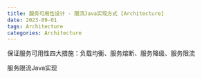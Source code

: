 ```yaml
---
title: 服务可用性设计 - 限流Java实现方式 [Architecture]
date: 2023-09-01
tags: Architecture
categories: Architecture
---
```


保证服务可用性四大措施：负载均衡、服务熔断、服务降级、服务限流

服务限流Java实现


